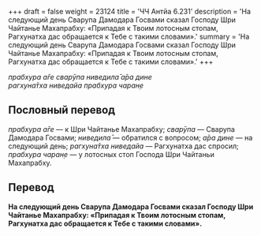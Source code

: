 +++
draft = false
weight = 23124
title = 'ЧЧ Антйа 6.231'
description = 'На следующий день Сварупа Дамодара Госвами сказал Господу Шри Чайтанье Махапрабху: «Припадая к Твоим лотосным стопам, Рагхунатха дас обращается к Тебе с такими словами».'
summary = 'На следующий день Сварупа Дамодара Госвами сказал Господу Шри Чайтанье Махапрабху: «Припадая к Твоим лотосным стопам, Рагхунатха дас обращается к Тебе с такими словами».'
+++

_прабхура а̄ге сварӯпа ниведила̄ а̄ра дине  
рагхуна̄тха ниведайа прабхура чаран̣е_

## Пословный перевод

_прабхура_ _а̄ге_ — к Шри Чайтанье Махапрабху; _сварӯпа_ — Сварупа Дамодара Госвами; _ниведила̄_ — обратился с вопросом; _а̄ра_ _дине_ — на следующий день; _рагхуна̄тха_ _ниведайа_ — Рагхунатха дас спросил; _прабхура_ _чаран̣е_ — у лотосных стоп Господа Шри Чайтаньи Махапрабху.

## Перевод

**На следующий день Сварупа Дамодара Госвами сказал Господу Шри Чайтанье Махапрабху: «Припадая к Твоим лотосным стопам, Рагхунатха дас обращается к Тебе с такими словами».**
